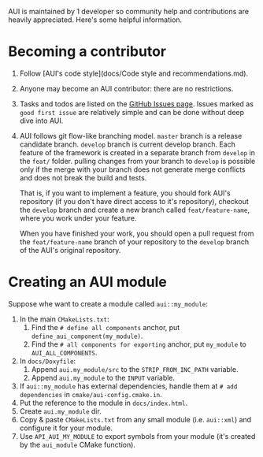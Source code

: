 AUI is maintained by 1 developer so community help and contributions are heavily appreciated. Here's some helpful
information.

# Becoming a contributor

1. Follow [AUI's code style](docs/Code style and recommendations.md).
2. Anyone may become an AUI contributor: there are no restrictions.
3. Tasks and todos are listed on the [GitHub Issues page](https://github.com/aui-framework/aui/issues). Issues marked
   as `good first issue` are relatively simple and can be done without deep dive into AUI.
4. AUI follows git flow-like branching model. `master` branch is a release candidate branch. `develop` branch is current 
   develop branch. Each feature of the framework is created in a separate branch from `develop` in the `feat/` folder. 
   pulling changes from your branch to `develop` is possible only if the merge with your branch does not generate merge 
   conflicts and does not break the build and tests.

   That is, if you want to implement a feature, you should fork AUI's repository (if you don't have direct access to
   it's repository), checkout the `develop` branch and create a new branch called `feat/feature-name`, where you work
   under your feature.

   When you have finished your work, you should open a pull request from the `feat/feature-name` branch of your
   repository to the `develop` branch of the AUI's original repository.


# Creating an AUI module

Suppose whe want to create a module called `aui::my_module`:

1. In the main `CMakeLists.txt`:
   1. Find the `# define all components` anchor, put `define_aui_component(my_module)`.
   2. Find the `# all components for exporting` anchor, put `my_module` to `AUI_ALL_COMPONENTS`.
2. In `docs/Doxyfile`:
   1. Append `aui.my_module/src` to the `STRIP_FROM_INC_PATH` variable.
   2. Append `aui.my_module` to the `INPUT` variable.
3. If `aui::my_module` has external dependencies, handle them at `# add dependencies` in 
   `cmake/aui-config.cmake.in`.
4. Put the reference to the module in `docs/index.html`.
5. Create `aui.my_module` dir.
6. Copy & paste `CMakeLists.txt` from any small module (i.e. `aui::xml`) and configure it for your module.
7. Use `API_AUI_MY_MODULE` to export symbols from your module (it's created by the `aui_module` CMake function).